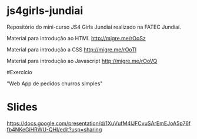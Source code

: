 # js4girls-jundiai

Repositório do mini-curso JS4 Girls Jundiaí realizado na FATEC Jundiaí.

Material  para introdução ao HTML 
http://migre.me/rOoSz

Material  para introdução a CSS
http://migre.me/rOoTI

Material para introdução ao Javascript
http://migre.me/rOoVQ

#Exercício 

"Web App de pedidos churros simples"

# Slides

https://docs.google.com/presentation/d/1XuVufM4lJFCvuSArEmEJoA5p76ffb4NKeGiHRWU-QHI/edit?usp=sharing

